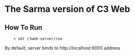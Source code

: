 # The Sarma version of C3 Web

## How To Run

```
    > sbt c3web-server/run
```

By default, server binds to http://localhost:9000 address
